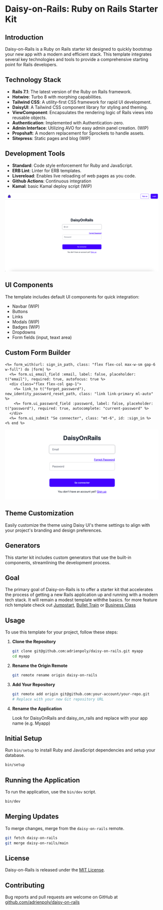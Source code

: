 # Daisy-on-Rails: Ruby on Rails Starter Kit

## Introduction

Daisy-on-Rails is a Ruby on Rails starter kit designed to quickly bootstrap your new app with a modern and efficient stack. This template integrates several key technologies and tools to provide a comprehensive starting point for Rails developers.

## Technology Stack

- **Rails 7.1**: The latest version of the Ruby on Rails framework.
- **Hotwire**: Turbo 8 with morphing capabilities.
- **Tailwind CSS**: A utility-first CSS framework for rapid UI development.
- **DaisyUI**: A Tailwind CSS component library for styling and theming.
- **ViewComponent**: Encapsulates the rendering logic of Rails views into reusable objects.
- **Authentication**: Implemented with Authentication-zero.
- **Admin Interface**: Utilizing AVO for easy admin panel creation. (WIP)
- **Propshaft**: A modern replacement for Sprockets to handle assets.
- **Sitepress**: Static pages and blog (WIP)

## Development Tools

- **Standard**: Code style enforcement for Ruby and JavaScript.
- **ERB Lint**: Linter for ERB templates.
- **Livereload**: Enables live reloading of web pages as you code.
- **Github Actions**: Continuous integration
- **Kamal**: basic Kamal deploy script (WIP)

![Daisy on Rails template](/docs/assets/daisy-on-rails.png)

## UI Components

The template includes default UI components for quick integration:

- Navbar (WIP)
- Buttons
- Links
- Modals (WIP)
- Badges (WIP)
- Dropdowns
- Form fields (input, teaxt area)

## Custom Form Builder

```erb
<%= form_with(url: sign_in_path, class: "flex flex-col max-w-sm gap-6 w-full") do |form| %>
  <%= form.ui_email_field :email, label: false, placeholder: t("email"), required: true, autofocus: true %>
  <div class="flex flex-col gap-1">
    <%= link_to t("forgot_password"), new_identity_password_reset_path, class: "link link-primary ml-auto" %>
    <%= form.ui_password_field :password, label: false, placeholder: t("password"), required: true, autocomplete: "current-password" %>
  </div>
  <%= form.ui_submit "Se connecter", class: "mt-6", id: :sign_in %>
<% end %>
```

![sign in form](/docs/assets/sign-in-form.png)

## Theme Customization

Easily customize the theme using Daisy UI's theme settings to align with your project's branding and design preferences.

## Generators

This starter kit includes custom generators that use the built-in components, streamlining the development process.

## Goal

The primary goal of Daisy-on-Rails is to offer a starter kit that accelerates the process of getting a new Rails application up and running with a modern tech stack. It will remain a modest template withthe basics.
for more feature rich template check out [Jumpstart](https://jumpstartrails.com/), [Bullet Train](https://bullettrain.co/) or [Business Class](https://businessclasskit.com/)

## Usage

To use this template for your project, follow these steps:

1. **Clone the Repository**

   ```sh
   git clone git@github.com:adrienpoly/daisy-on-rails.git myapp
   cd myapp
   ```

2. **Rename the Origin Remote**

   ```sh
   git remote rename origin daisy-on-rails
   ```

3. **Add Your Repository**

   ```sh
   git remote add origin git@github.com:your-account/your-repo.git
   # Replace with your new Git repository URL
   ```

4. **Rename the Application**

   Look for DaisyOnRails and daisy_on_rails and replace with your app name (e.g. Myapp)

## Initial Setup

Run `bin/setup` to install Ruby and JavaScript dependencies and setup your database.

```bash
bin/setup
```

## Running the Application

To run the application, use the `bin/dev` script.

```bash
bin/dev
```

## Merging Updates

To merge changes, merge from the `daisy-on-rails` remote.

```bash
git fetch daisy-on-rails
git merge daisy-on-rails/main
```

## License

Daisy-on-Rails is released under the [MIT License](https://opensource.org/licenses/MIT).

## Contributing

Bug reports and pull requests are welcome on GitHub at [github.com/adrienpoly/daisy-on-rails](https://github.com/adrienpoly/daisy-on-rails)
